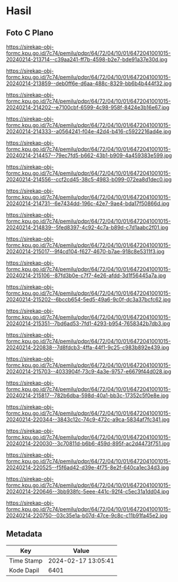 # Hasil

## Foto C Plano

https://sirekap-obj-formc.kpu.go.id/7c74/pemilu/pdpr/64/72/04/10/01/6472041001015-20240214-213714--c39aa241-ff7b-4598-b2e7-bde91a37e30d.jpg

https://sirekap-obj-formc.kpu.go.id/7c74/pemilu/pdpr/64/72/04/10/01/6472041001015-20240214-213859--deb0ff6e-d6aa-488c-8329-bb6b4b444f32.jpg

https://sirekap-obj-formc.kpu.go.id/7c74/pemilu/pdpr/64/72/04/10/01/6472041001015-20240214-214202--e7100cbf-6599-4c98-958f-8424e3b16e67.jpg

https://sirekap-obj-formc.kpu.go.id/7c74/pemilu/pdpr/64/72/04/10/01/6472041001015-20240214-214333--a0564241-f04e-42d4-b416-c5922216ad4e.jpg

https://sirekap-obj-formc.kpu.go.id/7c74/pemilu/pdpr/64/72/04/10/01/6472041001015-20240214-214457--79ec7fd5-b662-43b1-b909-4a459383e599.jpg

https://sirekap-obj-formc.kpu.go.id/7c74/pemilu/pdpr/64/72/04/10/01/6472041001015-20240214-214556--ccf2cd45-38c5-4983-b099-072ea8d1dec0.jpg

https://sirekap-obj-formc.kpu.go.id/7c74/pemilu/pdpr/64/72/04/10/01/6472041001015-20240214-214731--6e7434dd-196c-42e7-9ae4-bda17f50866d.jpg

https://sirekap-obj-formc.kpu.go.id/7c74/pemilu/pdpr/64/72/04/10/01/6472041001015-20240214-214839--5fed8397-4c92-4c7a-b89d-c7d1aabc2f01.jpg

https://sirekap-obj-formc.kpu.go.id/7c74/pemilu/pdpr/64/72/04/10/01/6472041001015-20240214-215017--9f4cd104-f627-4670-b7ae-918c8e5311f3.jpg

https://sirekap-obj-formc.kpu.go.id/7c74/pemilu/pdpr/64/72/04/10/01/6472041001015-20240214-215106--87fd3b0e-c7f7-4e26-afdd-3d1f56445a7a.jpg

https://sirekap-obj-formc.kpu.go.id/7c74/pemilu/pdpr/64/72/04/10/01/6472041001015-20240214-215202--6bccb654-5ed5-49a6-9c0f-dc3a37bcfc62.jpg

https://sirekap-obj-formc.kpu.go.id/7c74/pemilu/pdpr/64/72/04/10/01/6472041001015-20240214-215351--7bd6ad53-7fd1-4293-b954-7658342b7db3.jpg

https://sirekap-obj-formc.kpu.go.id/7c74/pemilu/pdpr/64/72/04/10/01/6472041001015-20240214-220838--7d8fdcb3-4ffa-44f1-9c25-c983b892e439.jpg

https://sirekap-obj-formc.kpu.go.id/7c74/pemilu/pdpr/64/72/04/10/01/6472041001015-20240214-215703--4033904f-73c9-4a3e-9757-e6679f44d028.jpg

https://sirekap-obj-formc.kpu.go.id/7c74/pemilu/pdpr/64/72/04/10/01/6472041001015-20240214-215817--782b6dba-598d-40a1-bb3c-17352c5f0e8e.jpg

https://sirekap-obj-formc.kpu.go.id/7c74/pemilu/pdpr/64/72/04/10/01/6472041001015-20240214-220344--3843c12c-74c9-472c-a9ca-5834af7fc341.jpg

https://sirekap-obj-formc.kpu.go.id/7c74/pemilu/pdpr/64/72/04/10/01/6472041001015-20240214-220030--3c70811d-b6b6-459d-895f-ac2d4473f751.jpg

https://sirekap-obj-formc.kpu.go.id/7c74/pemilu/pdpr/64/72/04/10/01/6472041001015-20240214-220525--f5f6ad42-d39e-4f75-8e2f-640ca1ec34d3.jpg

https://sirekap-obj-formc.kpu.go.id/7c74/pemilu/pdpr/64/72/04/10/01/6472041001015-20240214-220646--3bb938fc-5eee-441c-92f4-c5ec31a1dd04.jpg

https://sirekap-obj-formc.kpu.go.id/7c74/pemilu/pdpr/64/72/04/10/01/6472041001015-20240214-220750--03c35e1a-b07d-47ce-9c8c-c11b91fa45e2.jpg


## Metadata

| Key        | Value               |
| ---------- | ------------------- |
| Time Stamp | 2024-02-17 13:05:41 |
| Kode Dapil | 6401                |




